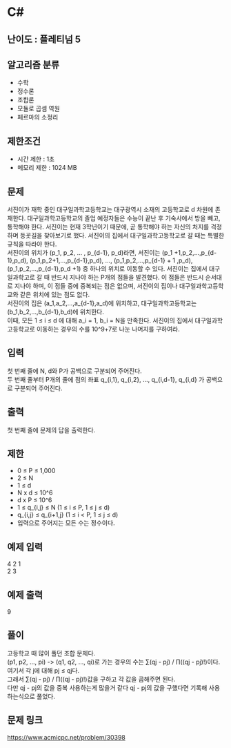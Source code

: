 # C#

## 난이도 : 플레티넘 5

## 알고리즘 분류
  - 수학
  - 정수론
  - 조합론
  - 모듈로 곱셈 역원
  - 페르마의 소정리

## 제한조건
  - 시간 제한 : 1초
  - 메모리 제한 : 1024 MB

## 문제
서진이가 재학 중인 대구일과학고등학교는 대구광역시 소재의 고등학교로 d 차원에 존재한다. 대구일과학고등학교의 졸업 예정자들은 수능이 끝난 후 기숙사에서 방을 빼고, 통학해야 한다. 서진이는 현재 3학년이기 때문에, 곧 통학해야 하는 자신의 처지를 걱정하며 등굣길을 찾아보기로 했다. 서진이의 집에서 대구일과학고등학교로 갈 때는 특별한 규칙을 따라야 한다.<br/>
서진이의 위치가 (p_1, p_2, ... , p_{d-1}, p_d)라면, 서진이는 (p_1 +1,p_2,...,p_{d-1},p_d), (p_1,p_2+1,...,p_{d-1},p_d), ..., (p_1,p_2,...,p_{d-1} + 1 ,p_d), (p_1,p_2,...,p_{d-1},p_d +1) 중 하나의 위치로 이동할 수 있다. 서진이는 집에서 대구일과학고로 갈 때 반드시 지나야 하는 P개의 점들을 발견했다. 이 점들은 반드시 순서대로 지나야 하며, 이 점들 중에 중복되는 점은 없으며, 서진이의 집이나 대구일과학고등학교와 같은 위치에 있는 점도 없다.<br/>
서진이의 집은 (a_1,a_2,...,a_{d-1},a_d)에 위치하고, 대구일과학고등학교는 (b_1,b_2,...,b_{d-1},b_d)에 위치한다.<br/>
이때, 모든 1 ≤ i ≤ d 에 대해 a_i = 1, b_i = N을 만족한다. 서진이의 집에서 대구일과학고등학교로 이동하는 경우의 수를 10^9+7로 나눈 나머지를 구하여라.<br/>


## 입력
첫 번째 줄에 N, d와 P가 공백으로 구분되어 주어진다.<br/>
두 번째 줄부터 P개의 줄에 점의 좌표 q_{i,1}, q_{i,2}, ..., q_{i,d-1}, q_{i,d} 가 공백으로 구분되어 주어진다.<br/>


## 출력
첫 번째 줄에 문제의 답을 출력한다.<br/>


## 제한
  - 0 ≤ P ≤ 1,000
  - 2 ≤ N
  - 1 ≤ d
  - N x d ≤ 10^6
  - d x P ≤ 10^6
  - 1 ≤ q_{i,j} ≤ N (1 ≤ i ≤ P, 1 ≤ j ≤ d)
  - q_{i,j} ≤ q_{i+1,j} (1 ≤ i < P, 1 ≤ j ≤ d)
  - 입력으로 주어지는 모든 수는 정수이다.


## 예제 입력
4 2 1<br/>
2 3<br/>

## 예제 출력
9<br/>

## 풀이
고등학교 때 많이 풀던 조합 문제다.<br/>
(p1, p2, ..., pi) -> (q1, q2, ..., qi)로 가는 경우의 수는 ∑(qj - pj) / ∏((qj - pj)!)이다.<br/>
여기서 각 j에 대해 pj ≤ qj다.<br/>
그래서 ∑(qj - pj) / ∏((qj - pj)!)값을 구하고 각 값을 곱해주면 된다.<br/>
다만 qj - pj의 값을 중복 사용하는게 많을거 같다 qj - pj의 값을 구했다면 기록해 사용하는식으로 풀었다.<br/>


## 문제 링크
https://www.acmicpc.net/problem/30398